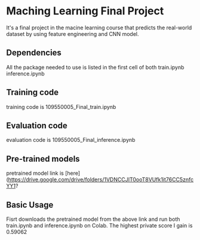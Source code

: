 # Maching Learning Final Project

It's a final project in the macine learning course that predicts the real-world dataset by using feature engineering and CNN model. 


## Dependencies

All the package needed to use is listed in the first cell of both train.ipynb inference.ipynb


## Training code

training code is 109550005_Final_train.ipynb


## Evaluation code

evaluation code is 109550005_Final_inference.ipynb


## Pre-trained models

pretrained model link is [here](https://drive.google.com/drive/folders/1VDNCCJIT0ooT8VUfk1it76CC5znfcYY1?


## Basic Usage

Fisrt downloads the pretrained model from the above link and run both train.ipynb and inference.ipynb on Colab. 
The highest private score I gain is 0.59062
